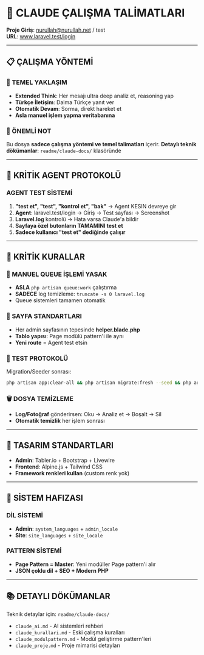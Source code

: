 # 🤖 CLAUDE ÇALIŞMA TALİMATLARI

**Proje Giriş**: nurullah@nurullah.net / test  
**URL**: www.laravel.test/login

---

## 📋 ÇALIŞMA YÖNTEMİ

### 🧠 TEMEL YAKLAŞIM
- **Extended Think**: Her mesajı ultra deep analiz et, reasoning yap
- **Türkçe İletişim**: Daima Türkçe yanıt ver
- **Otomatik Devam**: Sorma, direkt hareket et
- **Asla manuel işlem yapma veritabanına**

### 📝 ÖNEMLİ NOT
Bu dosya **sadece çalışma yöntemi ve temel talimatları** içerir. 
**Detaylı teknik dökümanlar**: `readme/claude-docs/` klasöründe

---

## 🤖 KRİTİK AGENT PROTOKOLÜ

### AGENT TEST SİSTEMİ
1. **"test et", "test", "kontrol et", "bak"** → Agent KESIN devreye gir
2. **Agent**: laravel.test/login → Giriş → Test sayfası → Screenshot
3. **Laravel.log** kontrolü → Hata varsa Claude'a bildir
4. **Sayfaya özel butonların TAMAMINI test et**
5. **Sadece kullanıcı "test et" dediğinde çalışır**

---

## 🚨 KRİTİK KURALLAR

### 🚫 MANUEL QUEUE İŞLEMİ YASAK
- **ASLA** `php artisan queue:work` çalıştırma
- **SADECE** log temizleme: `truncate -s 0 laravel.log`
- Queue sistemleri tamamen otomatik

### 🎯 SAYFA STANDARTLARI
- Her admin sayfasının tepesinde **helper.blade.php**
- **Tablo yapısı**: Page modülü pattern'i ile aynı
- **Yeni route** = Agent test etsin

### 🧪 TEST PROTOKOLÜ
Migration/Seeder sonrası:
```bash
php artisan app:clear-all && php artisan migrate:fresh --seed && php artisan module:clear-cache && php artisan responsecache:clear && php artisan telescope:clear
```

### 🗑️ DOSYA TEMİZLEME
- **Log/Fotoğraf** gönderirsen: Oku → Analiz et → Boşalt → Sil
- **Otomatik temizlik** her işlem sonrası

---

## 🎨 TASARIM STANDARTLARI

- **Admin**: Tabler.io + Bootstrap + Livewire
- **Frontend**: Alpine.js + Tailwind CSS  
- **Framework renkleri kullan** (custom renk yok)

---

## 💾 SİSTEM HAFIZASI

### DİL SİSTEMİ
- **Admin**: `system_languages` + `admin_locale`
- **Site**: `site_languages` + `site_locale`

### PATTERN SİSTEMİ
- **Page Pattern = Master**: Yeni modüller Page pattern'i alır
- **JSON çoklu dil + SEO + Modern PHP**

---

## 📚 DETAYLI DÖKÜMANLAR

Teknik detaylar için: `readme/claude-docs/`
- `claude_ai.md` - AI sistemleri rehberi
- `claude_kurallari.md` - Eski çalışma kuralları
- `claude_modulpattern.md` - Modül geliştirme pattern'leri
- `claude_proje.md` - Proje mimarisi detayları